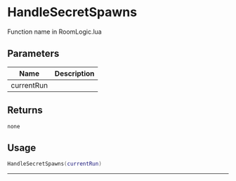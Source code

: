 # HandleSecretSpawns

Function name in RoomLogic.lua

## Parameters

| Name       | Description |
| ---------- | ----------- |
| currentRun |             |

## Returns

`none`

## Usage

```lua
HandleSecretSpawns(currentRun)
```

---
